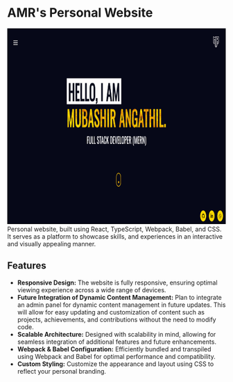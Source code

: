 # AMR's Personal Website
<img src='https://github.com/mubashir-angathil/react-personal-website/blob/master/public/thumbnail.png' width='100%' height='450px'/>
Personal website, built using React, TypeScript, Webpack, Babel, and CSS. It serves as a platform to showcase skills, and experiences in an interactive and visually appealing manner.

## Features

- **Responsive Design:** The website is fully responsive, ensuring optimal viewing experience across a wide range of devices.
- **Future Integration of Dynamic Content Management:** Plan to integrate an admin panel for dynamic content management in future updates. This will allow for easy updating and customization of content such as projects, achievements, and contributions without the need to modify code.
- **Scalable Architecture:** Designed with scalability in mind, allowing for seamless integration of additional features and future enhancements.
- **Webpack & Babel Configuration:** Efficiently bundled and transpiled using Webpack and Babel for optimal performance and compatibility.
- **Custom Styling:** Customize the appearance and layout using CSS to reflect your personal branding.

